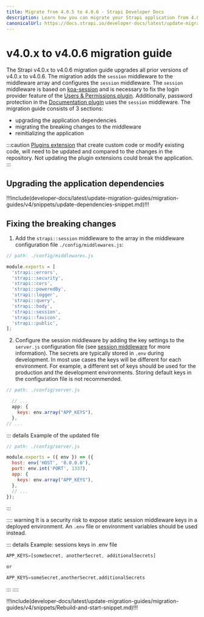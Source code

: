 ```yaml
---
title: Migrate from 4.0.5 to 4.0.6 - Strapi Developer Docs
description: Learn how you can migrate your Strapi application from 4.0.5 to 4.0.6.
canonicalUrl: https://docs.strapi.io/developer-docs/latest/update-migration-guides/migration-guides/v4/migration-guide-4.0.x-to4.0.6.html
---
```


# v4.0.x to v4.0.6 migration guide

The Strapi v4.0.x to v4.0.6 migration guide upgrades all prior versions of v4.0.x to v4.0.6. The migration adds the `session` middleware to the middleware array and configures the `session` middleware. The `session` middleware is based on [koa-session](/developer-docs/latest/setup-deployment-guides/configurations/required/middlewares.md#session) and is necessary to fix the login provider feature of the [Users & Permissions plugin](/developer-docs/latest/plugins/users-permissions.md). Additionally, password protection in the [Documentation plugin](/developer-docs/latest/plugins/documentation.md) uses the `session` middleware. The migration guide consists of 3 sections:

- upgrading the application dependencies
- migrating the breaking changes to the middleware
- reinitializing the application

:::caution
 [Plugins extension](/developer-docs/latest/plugins/users-permissions.md) that create custom code or modify existing code, will need to be updated and compared to the changes in the repository. Not updating the plugin extensions could break the application.
:::

## Upgrading the application dependencies

!!!include(developer-docs/latest/update-migration-guides/migration-guides/v4/snippets/update-dependencies-snippet.md)!!!

## Fixing the breaking changes

1. Add the `strapi::session` middleware to the array in the middleware configuration file `./config/middlewares.js`:

```jsx
// path: ./config/middlewares.js

module.exports = [
  'strapi::errors',
  'strapi::security',
  'strapi::cors',
  'strapi::poweredBy',
  'strapi::logger',
  'strapi::query',
  'strapi::body',
  'strapi::session',
  'strapi::favicon',
  'strapi::public',
];
```

2. Configure the session middleware by adding the key settings to the `server.js` configuration file (see [session middleware](/developer-docs/latest/setup-deployment-guides/configurations/required/middlewares.md#session) for more information). The secrets are typically stored in `.env` during development. In most use cases the keys will be different for each environment. For example, a different set of keys should be used for the production and the development environments. Storing default keys in the configuration file is not recommended.

```jsx
// path: ./config/server.js

  // ...
  app: {
    keys: env.array("APP_KEYS"),
  },
// ...
```

::: details Example of the updated file

```jsx
// path: ./config/server.js

module.exports = ({ env }) => ({
  host: env('HOST', '0.0.0.0'),
  port: env.int('PORT', 1337),
  app: {
    keys: env.array("APP_KEYS"),
  },
  // ...
});

```

:::

:::: warning
It is a security risk to expose static session middleware keys in a deployed environment. An `.env` file or environment variables should be used instead.

::: details Example: sessions keys in .env file

```js
APP_KEYS=[someSecret, anotherSecret, additionalSecrets]

or 

APP_KEYS=someSecret,anotherSecret,additionalSecrets
```

:::
::::

!!!include(developer-docs/latest/update-migration-guides/migration-guides/v4/snippets/Rebuild-and-start-snippet.md)!!!
